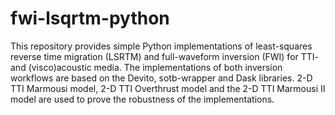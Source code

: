 # fwi-lsqrtm-python

This repository provides simple Python implementations of least-squares reverse time migration (LSRTM) and full-waveform inversion (FWI) for TTI- and (visco)acoustic
media. The implementations of both inversion workflows are based on the Devito, sotb-wrapper and Dask libraries. 2-D TTI Marmousi model, 2-D TTI Overthrust model and 
the 2-D TTI Marmousi II model are used to prove the robustness of the implementations.
